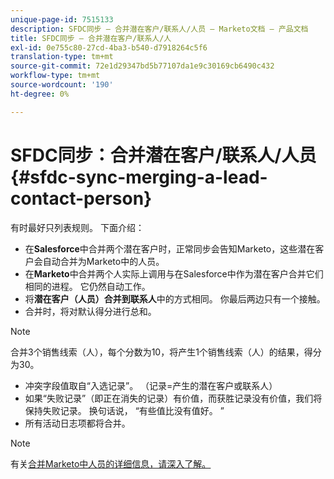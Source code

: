 ```yaml
---
unique-page-id: 7515133
description: SFDC同步 — 合并潜在客户/联系人/人员 — Marketo文档 — 产品文档
title: SFDC同步 — 合并潜在客户/联系人/人
exl-id: 0e755c80-27cd-4ba3-b540-d7918264c5f6
translation-type: tm+mt
source-git-commit: 72e1d29347bd5b77107da1e9c30169cb6490c432
workflow-type: tm+mt
source-wordcount: '190'
ht-degree: 0%

---
```


# SFDC同步：合并潜在客户/联系人/人员{#sfdc-sync-merging-a-lead-contact-person}

有时最好只列表规则。 下面介绍：

* 在&#x200B;**Salesforce**&#x200B;中合并两个潜在客户时，正常同步会告知Marketo，这些潜在客户会自动合并为Marketo中的人员。
* 在&#x200B;**Marketo**&#x200B;中合并两个人实际上调用与在Salesforce中作为潜在客户合并它们相同的进程。 它仍然自动工作。
* 将&#x200B;**潜在客户（人员）合并到联系人**&#x200B;中的方式相同。 你最后两边只有一个接触。
* 合并时，将对默认得分进行总和。

>[!NOTE]
>
>合并3个销售线索（人），每个分数为10，将产生1个销售线索（人）的结果，得分为30。

* 冲突字段值取自“入选记录”。 （记录=产生的潜在客户或联系人）
* 如果“失败记录”（即正在消失的记录）有价值，而获胜记录没有价值，我们将保持失败记录。 换句话说， “有些值比没有值好。 ”
* 所有活动日志项都将合并。

>[!NOTE]
>
>有关[合并Marketo中人员的详细信息，请深入了解。](/help/marketo/product-docs/core-marketo-concepts/smart-lists-and-static-lists/managing-people-in-smart-lists/find-and-merge-duplicate-people.md)
